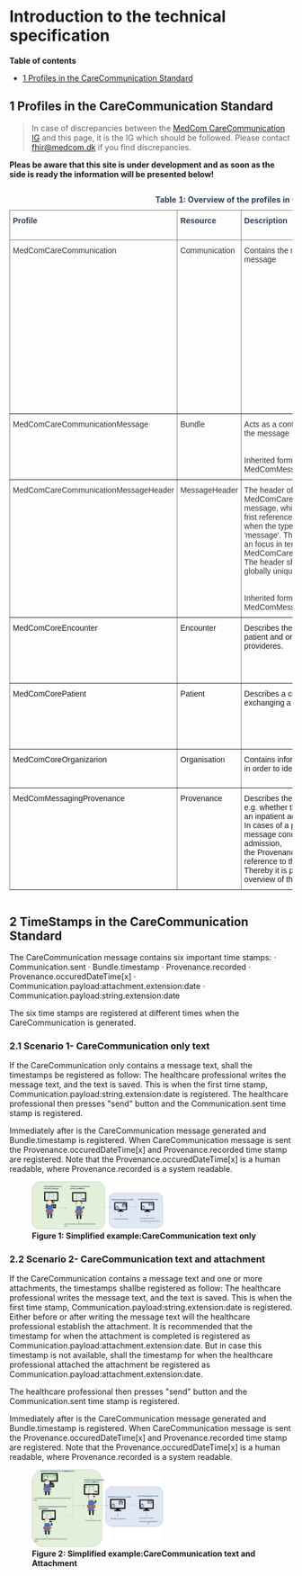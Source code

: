 # Introduction to the technical specification

**Table of contents**
* [1 Profiles in the CareCommunication Standard](#1-profiles-in-the-carecommunication-standard)

## 1 Profiles in the CareCommunication Standard 


> In case of discrepancies between the <a href="https://medcomfhir.dk/ig/medcomdk/dk-medcom-hospitalnotification/" target="_blank">MedCom CareCommunication IG</a> and this page, it is the IG which should be followed. Please contact <fhir@medcom.dk> if you find discrepancies.

<b>Pleas be aware that this site is under development and as soon as the side is ready the information will be presented below! </b>



<style type="text/css">
.tg  {border-collapse:collapse;border-spacing:0;}
.tg td{border-color:black;border-style:solid;border-width:1px;font-family:Arial, sans-serif;font-size:14px;
  overflow:hidden;padding:10px 5px;word-break:normal;}
.tg th{border-color:black;border-style:solid;border-width:1px;font-family:Arial, sans-serif;font-size:14px;
  font-weight:normal;overflow:hidden;padding:10px 5px;word-break:normal;}
.tg .tg-p3tq{border-color:inherit;color:#2c415c;text-align:left;vertical-align:top}
.tg .tg-i91a{border-color:inherit;color:#333333;text-align:left;vertical-align:top}
.tg .tg-0pky{border-color:inherit;text-align:left;vertical-align:top}
</style>
<div style="overflow-x:auto;">
<table class="tg" id="tab1">
<caption style="color:#2c415c; font-weight:bold; text-align:center"> Table 1: Overview of the profiles in CareCommunication standard </caption>
<thead>
  <tr>
    <th class="tg-p3tq"><span style="font-weight:bold">Profile</span></th>
    <th class="tg-p3tq"><span style="font-weight:bold">Resource</span></th>
    <th class="tg-p3tq"><span style="font-weight:bold">Description</span></th>
    <th class="tg-p3tq"><span style="font-weight:bold">MustSupport elements</span></th>
    <th class="tg-p3tq"><span style="font-weight:bold">Implementation Guide Origin</span></th>
  </tr>
</thead>
<tbody>
  <tr>
    <td class="tg-i91a">MedComCareCommunication</td>
    <td class="tg-i91a">Communication</td>
    <td class="tg-i91a">Contains the main content of a message</td>
    <td class="tg-i91a">Status <br>Category <br>Priority<br>Subject <br>Topic<br>Encounter <br>Sent (dateTime) <br>Recipient:Organization <br>Recipient:practitionerRole <br>Sender<br>Payload:All Slices.date<br>Payload:All Slices.author <br>Payload:string.date<br>Payload:string.author<br>Payload:string.content[x] <br>Payload:attachment.date <br>Payload:attachment.author<br>Slices for content[x]</td>
    <td class="tg-i91a">CareCommunication</td>
  </tr>
  <tr>
    <td class="tg-i91a">MedComCareCommunicationMessage</td>
    <td class="tg-i91a">Bundle</td>
    <td class="tg-i91a">Acts as a container fir the content of the message <br><br><br>Inherited form the  MedComMessagingMessage</td>
    <td class="tg-i91a">Id<br>Type<br>Timestamp<br>Entry<br></td>
    <td class="tg-i91a">CareCommunication</td>
  </tr>
  <tr>
    <td class="tg-i91a">MedComCareCommunicationMessageHeader</td>
    <td class="tg-i91a">MessageHeader</td>
    <td class="tg-i91a">The header of a MedComCareCommunication message, which shall always be the frist referenced profile, <br>when the type of the Bundle is 'message'. The header shall contain an focus in term of the MedComCareCommunication. <br>The header shall aswell have a globally unique id.  <br><br><br>Inherited form the MedComMessagingMessageHeader</td>
    <td class="tg-i91a">Id<br>Text <br>Event[x]:eventCoding <br>Sender<br>Source<br>Focus</td>
    <td class="tg-i91a">CareCommunication</td>
  </tr>
  <tr>
    <td class="tg-0pky">MedComCoreEncounter</td>
    <td class="tg-0pky">Encounter</td>
    <td class="tg-0pky">Describes the interaction between a patient and one or more healthcare provideres.</td>
    <td class="tg-0pky"></td>
    <td class="tg-0pky">Status<br>Class<br>Subject<br>Slices for episodeOfCare<br>ServiceProvider</td>
  </tr>
  <tr>
    <td class="tg-0pky">MedComCorePatient</td>
    <td class="tg-0pky">Patient</td>
    <td class="tg-0pky">Describes a citizen or patient, when exchanging a MedCom message.</td>
    <td class="tg-0pky">Id<br>Identifier(CPR-number)<br>Name<br>Address<br>Telecom<br>Deceased[x]</td>
    <td class="tg-0pky"></td>
  </tr>
  <tr>
    <td class="tg-0pky">MedComCoreOrganizarion</td>
    <td class="tg-0pky">Organisation</td>
    <td class="tg-0pky">Contains information which is useful in order to identify an organization.</td>
    <td class="tg-0pky">Id<br>Identifier(SOR-id)<br>Name</td>
    <td class="tg-0pky"></td>
  </tr>
  <tr>
    <td class="tg-0pky">MedComMessagingProvenance</td>
    <td class="tg-0pky">Provenance</td>
    <td class="tg-0pky">Describes the activity of a message, e.g. whether the message concern an inpatient admission or discharge. <br>In cases of a previously send message concerning the same admission,<br> the Provenance resource holds a reference to the previous message. <br>Thereby it is possible to get an overview of the patient's admission</td>
    <td class="tg-0pky">Id<br>Target <br>OccurredDateTime <br>Timestamps<br>Activity<br>Agent<br>Entity(reference to the previous message)</td>
    <td class="tg-0pky">Messaging</td>
  </tr>
</tbody>
</table>
</div>

## 2 TimeStamps in the CareCommunication Standard

The CareCommunication message contains six important time stamps:
	· Communication.sent
	· Bundle.timestamp
	· Provenance.recorded
	· Provenance.occuredDateTime[x]
	· Communication.payload:attachment.extension:date
	· Communication.payload:string.extension:date
 
The six time stamps are registered at different times when the CareCommunication is generated. 
 

### 2.1 Scenario 1- CareCommunication only text 

If the CareCommunication only contains a message text, shall the timestamps be registered as follow: 
The healthcare professional writes the message text, and the text is saved. This is when the first time stamp, Communication.payload:string.extension:date is registered. The healthcare professional then presses "send" button and the Communication.sent time stamp is registered. 
 
Immediately after is the CareCommunication message generated and Bundle.timestamp is registered. When CareCommunication message is sent the Provenance.occuredDateTime[x] and Provenance.recorded time stamp are registered. Note that the Provenance.occuredDateTime[x] is a human readable, where Provenance.recorded is a system readable.

<figure>
<img src="../images/cc_ONLY_TEXT.svg" alt="Simplified example: CareCommunication text only." style="width: 55%" id="Fig1">
<figcaption text-align = "center"><b>Figure 1: Simplified example:CareCommunication text only </b></figcaption>
</figure>


### 2.2 Scenario 2- CareCommunication text and attachment 

If the CareCommunication contains a message text and one or more attachments, the timestamps shallbe registered as follow: 
The healthcare professional writes the message text, and the text is saved. This is when the first time stamp, Communication.payload:string.extension:date is registered. 
Either before or after writing the message text will the healthcare professional establish the attachment. It is recommended that the timestamp for when the attachment is completed is registered as Communication.payload:attachment.extension:date. But in case this timestamp is not available, shall the timestamp for when the healthcare professional attached the attachment be registered as Communication.payload:attachment.extension:date.
 
The healthcare professional then presses "send" button and the Communication.sent time stamp is registered. 
 
Immediately after is the CareCommunication message generated and Bundle.timestamp is registered. When CareCommunication message is sent the Provenance.occuredDateTime[x] and Provenance.recorded time stamp are registered. Note that the Provenance.occuredDateTime[x] is a human readable, where Provenance.recorded is a system readable.

<figure>
<img src="../images/cc_textAttachment.svg" alt="Simplified example: CareCommunication text and attachment." style="width: 55%" id="Fig2">
<figcaption text-align = "center"><b>Figure 2: Simplified example:CareCommunication text and Attachment </b></figcaption>
</figure>
